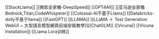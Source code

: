 [[StackLlama]]
[[微软全家桶-DeepSpeed]]
[[GPT4All]]
[[亚马逊全家桶Bedrock,Titan,CodeWhisperer]]
[[Colossal-AI不基于Llama]]
[[Databricks-dolly不基于llama]]
[[FastGPT]]
[[LLAMA]]
[[LLaMA ＋ Text Generation WebUI ~ 大型語言模型網頁前端安裝教學]][[ChatGLM]]
[[Vicuna]]
[[Vicuna Installation]]
[[Llama Lora训练]]